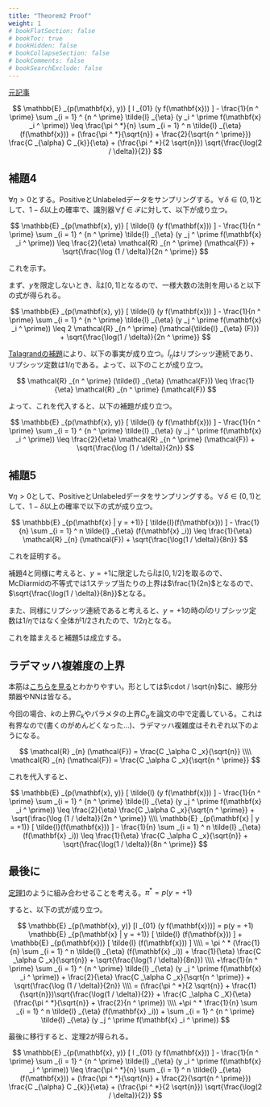 ```yaml
---
title: "Theorem2 Proof"
weight: 1
# bookFlatSection: false
# bookToc: true
# bookHidden: false
# bookCollapseSection: false
# bookComments: false
# bookSearchExclude: false
---
```


[元記事](../_index.md)

$$
\mathbb{E} _{p(\mathbf{x}, y)} [ l _{01} (y f(\mathbf{x})) ] - \frac{1}{n ^ \prime} \sum _{i = 1} ^ {n ^ \prime} \tilde{l} _{\eta} (y _i ^ \prime f(\mathbf{x} _i ^ \prime)) \leq \frac{\pi ^ *}{n} \sum _{i = 1} ^ n \tilde{l} _{\eta} (f(\mathbf{x})) + (\frac{\pi ^ *}{\sqrt{n}} + \frac{2}{\sqrt{n ^ \prime}}) \frac{C _{\alpha} C _{k}}{\eta} + (\frac{\pi ^ *}{2 \sqrt{n}}) \sqrt{\frac{\log(2 / \delta)}{2}}
$$

## 補題4

$\forall \eta > 0$とする。PositiveとUnlabeledデータをサンプリングする。$\forall \delta \in (0, 1)$として、$1 - \delta$以上の確率で、識別器$\forall f \in \mathcal{F}$に対して、以下が成り立つ。

$$
\mathbb{E} _{p(\mathbf{x}, y)} [ \tilde{l} (y f(\mathbf{x})) ] - \frac{1}{n ^ \prime} \sum _{i = 1} ^ {n ^ \prime} \tilde{l} _{\eta} (y _j ^ \prime f(\mathbf{x} _i ^ \prime)) \leq \frac{2}{\eta} \mathcal{R} _{n ^ \prime} (\mathcal{F}) + \sqrt{\frac{\log (1 / \delta)}{2n ^ \prime}}
$$

これを示す。

まず、$y$を限定しないとき、$\tilde{l}$は$[0, 1]$となるので、一様大数の法則を用いると以下の式が得られる。

$$
\mathbb{E} _{p(\mathbf{x}, y)} [ \tilde{l} (y f(\mathbf{x})) ] - \frac{1}{n ^ \prime} \sum _{i = 1} ^ {n ^ \prime} \tilde{l} _{\eta} (y _j ^ \prime f(\mathbf{x} _i ^ \prime)) \leq 2 \mathcal{R} _{n ^ \prime} (\mathcal{\tilde{l} _{\eta} (F)}) + \sqrt{\frac{\log(1 / \delta)}{2n ^ \prime}}
$$

[Talagrandの補題](../../../../ML%20Basic%20Method/Rademacher%20Complexity/_index.md##Taragrandの補題)により、以下の事実が成り立つ。$\tilde{l} _{\eta}$はリプシッツ連続であり、リプシッツ定数は$1 / \eta$である。よって、以下のことが成り立つ。

$$
\mathcal{R} _{n ^ \prime} (\tilde{l} _{\eta} (\mathcal{F})) \leq \frac{1}{\eta} \mathcal{R} _{n ^ \prime} (\mathcal{F})
$$

よって、これを代入すると、以下の補題が成り立つ。

$$
\mathbb{E} _{p(\mathbf{x}, y)} [ \tilde{l} (y f(\mathbf{x})) ] - \frac{1}{n ^ \prime} \sum _{i = 1} ^ {n ^ \prime} \tilde{l} _{\eta} (y _j ^ \prime f(\mathbf{x} _i ^ \prime)) \leq \frac{2}{\eta} \mathcal{R} _{n ^ \prime} (\mathcal{F}) + \sqrt{\frac{\log (1 / \delta)}{2n}}
$$

## 補題5

$\forall \eta > 0$として、PositiveとUnlabeledデータをサンプリングする。$\forall \delta \in (0, 1)$として、$1 - \delta$以上の確率で以下の式が成り立つ。

$$
\mathbb{E} _{p(\mathbf{x} | y = +1)} [ \tilde{l}(f(\mathbf{x})) ] - \frac{1}{n} \sum _{i = 1} ^ n \tilde{l} _{\eta} (f(\mathbf{x} _i)) \leq \frac{1}{\eta} \mathcal{R} _{n} (\mathcal{F}) + \sqrt{\frac{\log(1 / \delta)}{8n}}
$$

これを証明する。

補題4と同様に考えると、$y = +1$に限定したら$\tilde{l}$は$[0, 1/2]$を取るので、McDiarmidの不等式では1ステップ当たりの上界は$\frac{1}{2n}$となるので、$\sqrt{\frac{\log(1 / \delta)}{8n}}$となる。

また、同様にリプシッツ連続であると考えると、$y = +1$の時の$\tilde{l}$のリプシッツ定数は$1 / \eta$ではなく全体が$1 / 2$されたので、$1 / 2\eta$となる。

これを踏まえると補題5は成立する。

## ラデマッハ複雑度の上界

本筋は[こちらを見る](../../../../read_book/Machine%20Learning/ML%20from%20Weak%20Supervision/section%203/_index.md#ラデマッハ複雑度での上界)とわかりやすい。形としては$\cdot / \sqrt{n}$に、線形分類器やNNは皆なる。

今回の場合、$k$の上界$C _k$やパラメタの上界$C _{\alpha}$を論文の中で定義している。これは有界なので(書くのがめんどくなった...)、ラデマッハ複雑度はそれぞれ以下のようになる。

$$
\mathcal{R} _{n} (\mathcal{F}) = \frac{C _\alpha C _x}{\sqrt{n}} \\\\ 
\mathcal{R} _{n} (\mathcal{F}) = \frac{C _\alpha C _x}{\sqrt{n ^ \prime}} 
$$

これを代入すると、

$$
\mathbb{E} _{p(\mathbf{x}, y)} [ \tilde{l} (y f(\mathbf{x})) ] - \frac{1}{n ^ \prime} \sum _{i = 1} ^ {n ^ \prime} \tilde{l} _{\eta} (y _j ^ \prime f(\mathbf{x} _i ^ \prime)) \leq \frac{2}{\eta} \frac{C _\alpha C _x}{\sqrt{n ^ \prime}} + \sqrt{\frac{\log (1 / \delta)}{2n ^ \prime}} \\\\ 
\mathbb{E} _{p(\mathbf{x} | y = +1)} [ \tilde{l}(f(\mathbf{x})) ] - \frac{1}{n} \sum _{i = 1} ^ n \tilde{l} _{\eta} (f(\mathbf{x} _i)) \leq \frac{1}{\eta} \frac{C _\alpha C _x}{\sqrt{n}} + \sqrt{\frac{\log(1 / \delta)}{8n ^ \prime}}
$$

## 最後に

[定理1](../theorem1_proof/_index.md)のように組み合わせることを考える。$\pi ^ * = p(y = +1)$

すると、以下の式が成り立つ。

$$
\mathbb{E} _{p(\mathbf{x}, y)} [l _{01} (y f(\mathbf{x}))]
= p(y = +1) \mathbb{E} _{p(\mathbf{x} | y = +1)} [ \tilde{l} (f(\mathbf{x})) ] + \mathbb{E} _{p(\mathbf{x})} [ \tilde{l} (f(\mathbf{x})) ] \\\\ 
= \pi ^ * (\frac{1}{n} \sum _{i = 1} ^ n \tilde{l} _{\eta} (f(\mathbf{x} _i)) + \frac{1}{\eta} \frac{C _\alpha C _x}{\sqrt{n}} + \sqrt{\frac{\log(1 / \delta)}{8n}}) \\\\ 
+\frac{1}{n ^ \prime} \sum _{i = 1} ^ {n ^ \prime} \tilde{l} _{\eta} (y _j ^ \prime f(\mathbf{x} _i ^ \prime)) + \frac{2}{\eta} \frac{C _\alpha C _x}{\sqrt{n ^ \prime}} + \sqrt{\frac{\log (1 / \delta)}{2n}} \\\\ 
= (\frac{\pi ^ *}{2 \sqrt{n}} + \frac{1}{\sqrt{n}})\sqrt{\frac{\log(1 / \delta)}{2}} + \frac{C _\alpha C _X}{\eta} (\frac{\pi ^ *}{\sqrt{n}} + \frac{2}{n ^ \prime}) \\\\ 
+\pi ^ * \frac{1}{n} \sum _{i = 1} ^ n \tilde{l} _{\eta} (f(\mathbf{x} _i)) + \sum _{i = 1} ^ {n ^ \prime} \tilde{l} _{\eta} (y _j ^ \prime f(\mathbf{x} _i ^ \prime))
$$

最後に移行すると、定理2が得られる。

$$
\mathbb{E} _{p(\mathbf{x}, y)} [ l _{01} (y f(\mathbf{x})) ] - \frac{1}{n ^ \prime} \sum _{i = 1} ^ {n ^ \prime} \tilde{l} _{\eta} (y _i ^ \prime f(\mathbf{x} _i ^ \prime)) \leq \frac{\pi ^ *}{n} \sum _{i = 1} ^ n \tilde{l} _{\eta} (f(\mathbf{x})) + (\frac{\pi ^ *}{\sqrt{n}} + \frac{2}{\sqrt{n ^ \prime}}) \frac{C _{\alpha} C _{k}}{\eta} + (\frac{\pi ^ *}{2 \sqrt{n}}) \sqrt{\frac{\log(2 / \delta)}{2}}
$$